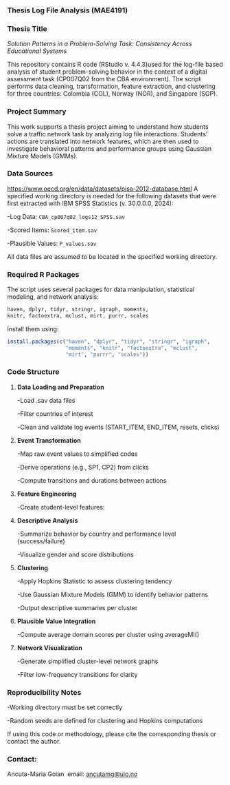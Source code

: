### Thesis Log File Analysis (MAE4191)

### Thesis Title 

*Solution Patterns in a Problem-Solving Task: Consistency Across Educational Systems*

This repository contains R code (RStudio v. 4.4.3)used for the log-file based analysis of student problem-solving behavior in the context of a digital assessment task (CP007Q02 from the CBA environment). The script performs data cleaning, transformation, feature extraction, and clustering for three countries: Colombia (COL), Norway (NOR), and Singapore (SGP).

### Project Summary

This work supports a thesis project aiming to understand how students solve a traffic network task by analyzing log file interactions. Students' actions are translated into network features, which are then used to investigate behavioral patterns and performance groups using Gaussian Mixture Models (GMMs).

### Data Sources
https://www.oecd.org/en/data/datasets/pisa-2012-database.html
A specified working directory is needed for the following datasets that were first extracted with IBM SPSS Statistics (v. 30.0.0.0, 2024):

-Log Data: `CBA_cp007q02_logs12_SPSS.sav`

-Scored Items: `Scored_item.sav`

-Plausible Values: `P_values.sav`

All data files are assumed to be located in the specified working directory.

### Required R Packages

The script uses several packages for data manipulation, statistical modeling, and network analysis:

```r
haven, dplyr, tidyr, stringr, igraph, moments,
knitr, factoextra, mclust, mirt, purrr, scales
```

Install them using:

```r
install.packages(c("haven", "dplyr", "tidyr", "stringr", "igraph",
                   "moments", "knitr", "factoextra", "mclust",
                   "mirt", "purrr", "scales"))
```

### Code Structure

1. **Data Loading and Preparation**

   -Load .sav data files

   -Filter countries of interest

   -Clean and validate log events (START\_ITEM, END\_ITEM, resets, clicks)

2. **Event Transformation**

   -Map raw event values to simplified codes

   -Derive operations (e.g., SP1, CP2) from clicks

   -Compute transitions and durations between actions

3. **Feature Engineering**

   -Create student-level features:

4. **Descriptive Analysis**

   -Summarize behavior by country and performance level (success/failure)

   -Visualize gender and score distributions

5. **Clustering**

   -Apply Hopkins Statistic to assess clustering tendency

   -Use Gaussian Mixture Models (GMM) to identify behavior patterns

   -Output descriptive summaries per cluster

6. **Plausible Value Integration**

   -Compute average domain scores per cluster using averageMI()

7. **Network Visualization**

   -Generate simplified cluster-level network graphs

   -Filter low-frequency transitions for clarity

### Reproducibility Notes

-Working directory must be set correctly

-Random seeds are defined for clustering and Hopkins computations



If using this code or methodology, please cite the corresponding thesis or contact the author.

### Contact: 

Ancuta-Maria Goian  email: [ancutamg@uio.no](mailto:ancutamg@uio.no)

